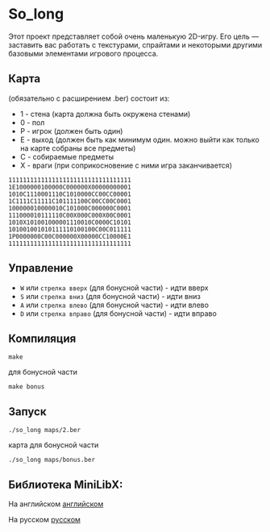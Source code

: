 So_long
=======
Этот проект представляет собой очень маленькую 2D-игру.
Его цель — заставить вас работать с текстурами, спрайтами и некоторыми другими базовыми элементами игрового процесса.

Карта
-----
(обязательно с расширением .ber) состоит из:
- 1 - стена (карта должна быть окружена стенами)
- 0 - пол
- P - игрок (должен быть один)
- E - выход (должен быть как минимум один. можно выйти как только на карте собраны все предметы)
- C - собираемые предметы
- X - враги (при соприкосновение с ними игра заканчивается)
```
1111111111111111111111111111111111
1E1000000100000C000000X00000000001
1010C1110001110C1010000CC00CC00001
1C1111C11111C101111100C00CC00C0001
100000010000010C101000C000000C0001
111000010111110C00X000C000X00C0001
1010X101001000001110010C0000C10101
101001001010111110100100C00C011111
1P0000000C00C000000X00000CC10000E1
1111111111111111111111111111111111
```
Управление
----------
- `W` или `стрелка вверх` (для бонусной части) - идти вверх
- `S` или `стрелка вниз` (для бонусной части) - идти вниз
- `A` или `стрелка влево` (для бонусной части) - идти влево
- `D` или `стрелка вправо` (для бонусной части) - идти вправо

Компиляция
----------
```
make
```
для бонусной части
```
make bonus
```
Запуск
------
```
./so_long maps/2.ber
```
карта для бонусной части
```
./so_long maps/bonus.ber
```

Библиотека MiniLibX:
-------------------

На английском [английском](https://harm-smits.github.io/42docs/libs/minilibx "https://harm-smits.github.io/42docs/libs/minilibx")


На русском [русском](https://github.com/evgenkarlson/ALL_SCHOOL_42/tree/master/00_Projects__(%D0%9E%D1%81%D0%BD%D0%BE%D0%B2%D0%BD%D0%BE%D0%B5_%D0%9E%D0%B1%D1%83%D1%87%D0%B5%D0%BD%D0%B8%D0%B5)/03_Graphic/minilibx_(library_for_solving_projects_of_this_branch) "https://github.com/evgenkarlson/ALL_SCHOOL_42/tree/master/00_Projects__(%D0%9E%D1%81%D0%BD%D0%BE%D0%B2%D0%BD%D0%BE%D0%B5_%D0%9E%D0%B1%D1%83%D1%87%D0%B5%D0%BD%D0%B8%D0%B5)/03_Graphic/minilibx_(library_for_solving_projects_of_this_branch)")

